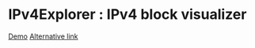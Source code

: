 # IPv4Explorer : IPv4 block visualizer

[Demo](http://ipv4.dev.sarl/)
[Alternative link](https://ipv4explorer-wdtzmirxxs.now.sh/)
